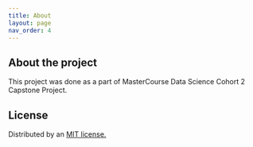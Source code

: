 ```yaml
---
title: About
layout: page
nav_order: 4
---
```


## About the project

This project was done as a part of MasterCourse Data Science Cohort 2 Capstone Project. <br/>


## License

Distributed by an <a href="https://github.com/abir0/Charts-Classifier/tree/main/LICENSE.txt">MIT license.</a>